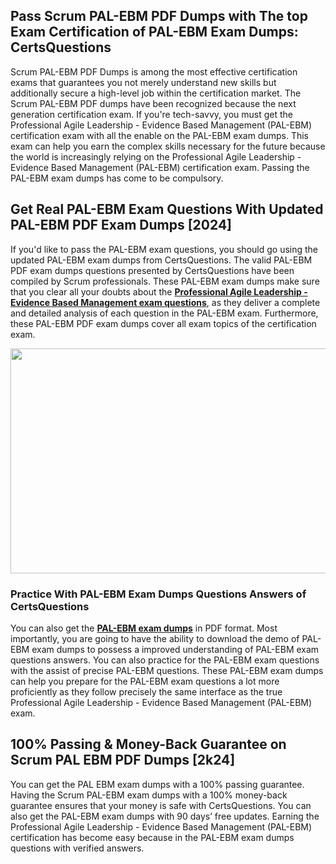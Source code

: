 <h2>Pass Scrum PAL-EBM PDF Dumps with The top Exam Certification of PAL-EBM Exam Dumps: CertsQuestions</h2>
<p>Scrum PAL-EBM PDF Dumps is among the most effective certification exams that guarantees you not merely understand new skills but additionally secure a high-level job within the certification market. The Scrum PAL-EBM PDF dumps have been recognized because the next generation certification exam. If you're tech-savvy, you must get the Professional Agile Leadership - Evidence Based Management (PAL-EBM) certification exam with all the enable on the PAL-EBM exam dumps. This exam can help you earn the complex skills necessary for the future because the world is increasingly relying on the Professional Agile Leadership - Evidence Based Management (PAL-EBM) certification exam. Passing the PAL-EBM exam dumps has come to be compulsory.</p>
<h2>Get Real PAL-EBM Exam Questions With Updated PAL-EBM PDF Exam Dumps [2024]</h2>
<p>If you'd like to pass the PAL-EBM exam questions, you should go using the updated PAL-EBM exam dumps from CertsQuestions. The valid PAL-EBM PDF exam dumps questions presented by CertsQuestions have been compiled by Scrum professionals. These PAL-EBM exam dumps make sure that you clear all your doubts about the <strong><a href="https://www.certsquestions.com/professional-agile-leadership---evidence-based-management-certification.html">Professional Agile Leadership - Evidence Based Management exam questions</a></strong>, as they deliver a complete and detailed analysis of each question in the PAL-EBM exam. Furthermore, these PAL-EBM PDF exam dumps cover all exam topics of the certification exam.</p>
<p><img style="display: block; margin-left: auto; margin-right: auto;" src="https://i.imgur.com/53zZ4Bb.png" alt="" width="720" height="360" /></p>
<h3>Practice With PAL-EBM Exam Dumps Questions Answers of CertsQuestions</h3>
<p>You can also get the <a href="https://www.certsquestions.com/PAL-EBM-pdf-dumps.html"><strong>PAL-EBM exam dumps</strong></a> in PDF format. Most importantly, you are going to have the ability to download the demo of PAL-EBM exam dumps to possess a improved understanding of PAL-EBM exam questions answers. You can also practice for the PAL-EBM exam questions with the assist of precise PAL-EBM questions. These PAL-EBM exam dumps can help you prepare for the PAL-EBM exam questions a lot more proficiently as they follow precisely the same interface as the true Professional Agile Leadership - Evidence Based Management (PAL-EBM) exam.</p>
<h2>100% Passing &amp; Money-Back Guarantee on Scrum PAL EBM PDF Dumps [2k24]</h2>
<p>You can get the PAL EBM exam dumps with a 100% passing guarantee. Having the Scrum PAL-EBM exam dumps with a 100% money-back guarantee ensures that your money is safe with CertsQuestions. You can also get the PAL-EBM exam dumps with 90 days&rsquo; free updates. Earning the Professional Agile Leadership - Evidence Based Management (PAL-EBM) certification has become easy because in the PAL-EBM exam dumps questions with verified answers.</p>
